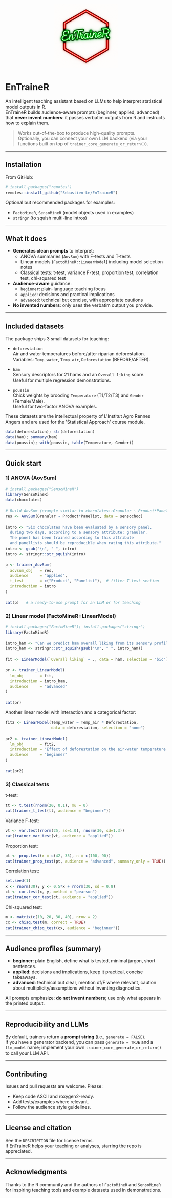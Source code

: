 <p align="center">
  <img src="man/figures/logo.png" alt="EnTraineR logo" height="200">
</p>



# EnTraineR

An intelligent teaching assistant based on LLMs to help interpret statistical model outputs in R.  
EnTraineR builds audience-aware prompts (beginner, applied, advanced) that **never invent numbers**: it passes verbatim outputs from R and instructs how to explain them.

> Works out-of-the-box to produce high-quality prompts.  
> Optionally, you can connect your own LLM backend (via your functions built on top of `trainer_core_generate_or_return()`).

---

## Installation

From GitHub:

```r
# install.packages("remotes")
remotes::install_github("Sebastien-Le/EnTraineR")
```

Optional but recommended packages for examples:
- `FactoMineR`, `SensoMineR` (model objects used in examples)
- `stringr` (to squish multi-line intros)

---

## What it does

- **Generates clean prompts** to interpret:
  - ANOVA summaries (`AovSum`) with F-tests and T-tests
  - Linear models (`FactoMineR::LinearModel`) including model selection notes
  - Classical tests: t-test, variance F-test, proportion test, correlation test, chi-squared test
- **Audience-aware** guidance:
  - `beginner`: plain-language teaching focus
  - `applied`: decisions and practical implications
  - `advanced`: technical but concise, with appropriate cautions
- **No invented numbers**: only uses the verbatim output you provide.

---

## Included datasets

The package ships 3 small datasets for teaching:

- `deforestation`  
  Air and water temperatures before/after riparian deforestation.  
  Variables: `Temp_water`, `Temp_air`, `Deforestation` (BEFORE/AFTER).

- `ham`  
  Sensory descriptors for 21 hams and an `Overall liking` score.  
  Useful for multiple regression demonstrations.

- `poussin`  
  Chick weights by brooding `Temperature` (T1/T2/T3) and `Gender` (Female/Male).  
  Useful for two-factor ANOVA examples.

These datasets are the intellectual property of L'Institut Agro Rennes Angers and are used for the 'Statistical Approach' course module.

```r
data(deforestation); str(deforestation)
data(ham); summary(ham)
data(poussin); with(poussin, table(Temperature, Gender))
```

---

## Quick start

### 1) ANOVA (AovSum)

```r
# install.packages("SensoMineR")
library(SensoMineR)
data(chocolates)

# Build AovSum (example similar to chocolates::Granular ~ Product*Panelist)
res <- AovSum(Granular ~ Product*Panelist, data = sensochoc)

intro <- "Six chocolates have been evaluated by a sensory panel,
  during two days, according to a sensory attribute: granular.
  The panel has been trained according to this attribute
  and panellists should be reproducible when rating this attribute."
intro <- gsub("\n", " ", intro)
intro <- stringr::str_squish(intro)

p <- trainer_AovSum(
  aovsum_obj   = res,
  audience     = "applied",
  t_test       = c("Product", "Panelist"),  # filter T-test section
  introduction = intro
)

cat(p)   # a ready-to-use prompt for an LLM or for teaching
```

### 2) Linear model (FactoMineR::LinearModel)

```r
# install.packages("FactoMineR"); install.packages("stringr")
library(FactoMineR)

intro_ham <- "Can we predict ham overall liking from its sensory profile?"
intro_ham <- stringr::str_squish(gsub("\n", " ", intro_ham))

fit <- LinearModel(`Overall liking` ~ ., data = ham, selection = "bic")

pr <- trainer_LinearModel(
  lm_obj       = fit,
  introduction = intro_ham,
  audience     = "advanced"
)

cat(pr)
```

Another linear model with interaction and a categorical factor:

```r
fit2 <- LinearModel(Temp_water ~ Temp_air * Deforestation,
                    data = deforestation, selection = "none")

pr2 <- trainer_LinearModel(
  lm_obj       = fit2,
  introduction = "Effect of deforestation on the air-water temperature link.",
  audience     = "beginner"
)

cat(pr2)
```

### 3) Classical tests

t-test:
```r
tt <- t.test(rnorm(20, 0.1), mu = 0)
cat(trainer_t_test(tt, audience = "beginner"))
```

Variance F-test:
```r
vt <- var.test(rnorm(25, sd=1.0), rnorm(30, sd=1.3))
cat(trainer_var_test(vt, audience = "applied"))
```

Proportion test:
```r
pt <- prop.test(x = c(42, 35), n = c(100, 90))
cat(trainer_prop_test(pt, audience = "advanced", summary_only = TRUE))
```

Correlation test:
```r
set.seed(1)
x <- rnorm(30); y <- 0.5*x + rnorm(30, sd = 0.8)
ct <- cor.test(x, y, method = "pearson")
cat(trainer_cor_test(ct, audience = "applied"))
```

Chi-squared test:
```r
m <- matrix(c(10, 20, 30, 40), nrow = 2)
cx <- chisq.test(m, correct = TRUE)
cat(trainer_chisq_test(cx, audience = "beginner"))
```

---

## Audience profiles (summary)

- **beginner**: plain English, define what is tested, minimal jargon, short sentences.
- **applied**: decisions and implications, keep it practical, concise takeaways.
- **advanced**: technical but clear, mention df/F where relevant, caution about multiplicity/assumptions without inventing diagnostics.

All prompts emphasize: **do not invent numbers**; use only what appears in the printed output.

---

## Reproducibility and LLMs

By default, trainers return a **prompt string** (i.e., `generate = FALSE`).  
If you have a generator backend, you can pass `generate = TRUE` and a `llm_model` name; implement your own `trainer_core_generate_or_return()` to call your LLM API.

---

## Contributing

Issues and pull requests are welcome. Please:
- Keep code ASCII and roxygen2-ready.
- Add tests/examples where relevant.
- Follow the audience style guidelines.

---

## License and citation

See the `DESCRIPTION` file for license terms.  
If EnTraineR helps your teaching or analyses, starring the repo is appreciated.

---

## Acknowledgments

Thanks to the R community and the authors of `FactoMineR` and `SensoMineR` for inspiring teaching tools and example datasets used in demonstrations.
